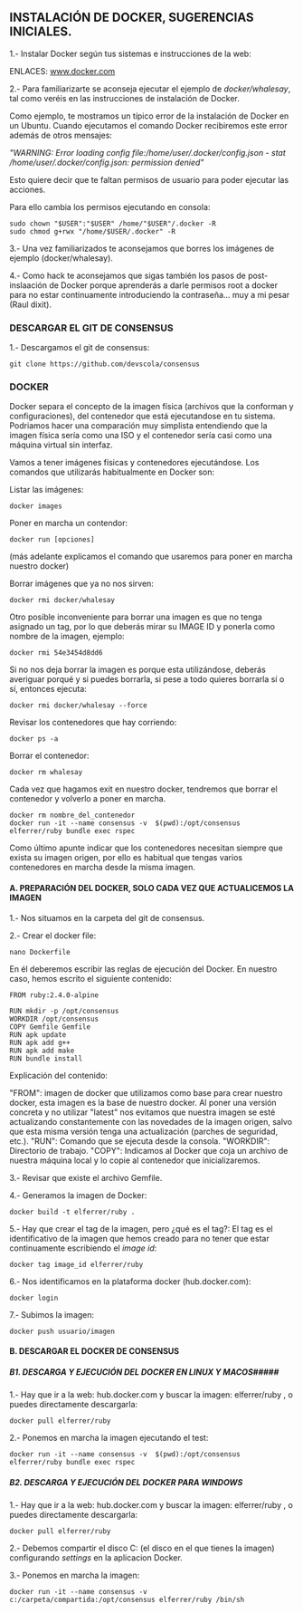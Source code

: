 ## INSTALACIÓN DE DOCKER, SUGERENCIAS INICIALES. ## 

1.-  Instalar Docker según tus sistemas e instrucciones de la web:

ENLACES: www.docker.com

2.-  Para familiarizarte se aconseja ejecutar el ejemplo de *docker/whalesay*, tal como veréis en las instrucciones de instalación de Docker.

Como ejemplo, te mostramos un típico error de la instalación de Docker en un Ubuntu. Cuando ejecutamos  el comando Docker recibiremos este error además de otros mensajes:

*"WARNING: Error loading config file:/home/user/.docker/config.json - stat /home/user/.docker/config.json: permission denied"*

Esto quiere decir que te faltan permisos de usuario para poder ejecutar las acciones.

Para ello cambia los permisos ejecutando en consola:

~~~
sudo chown "$USER":"$USER" /home/"$USER"/.docker -R
sudo chmod g+rwx "/home/$USER/.docker" -R
~~~

3.- Una vez familiarizados te aconsejamos que borres los imágenes de ejemplo (docker/whalesay).

4.- Como hack te aconsejamos que sigas también los pasos de post-inslaación de Docker porque aprenderás a darle permisos root a docker para no estar continuamente introduciendo la contraseña... muy a mi pesar (Raul dixit).


###  DESCARGAR EL GIT DE CONSENSUS ### 

1.- Descargamos el git de consensus: 

~~~
git clone https://github.com/devscola/consensus
~~~

###  DOCKER ###

Docker separa el concepto de la imagen física (archivos que la conforman y configuraciones), del contenedor que está ejecutandose en tu sistema. Podriamos hacer una comparación muy simplista entendiendo que la imagen física sería como una ISO y el contenedor sería casi como una máquina virtual sin interfaz.

Vamos a tener imágenes físicas y contenedores ejecutándose. Los comandos que utilizarás habitualmente en Docker son:

Listar las imágenes:

~~~
docker images
~~~

Poner en marcha un contendor:
~~~
docker run [opciones]
~~~
(más adelante explicamos el comando que usaremos para poner en marcha nuestro docker)

Borrar imágenes que ya no nos sirven:

~~~
docker rmi docker/whalesay
~~~

Otro posible inconveniente para borrar una imagen es que no tenga asignado un tag, por lo que deberás mirar su IMAGE ID y ponerla como nombre de la imagen, ejemplo:

~~~
docker rmi 54e3454d8dd6
~~~

Si no nos deja borrar la imagen es porque esta utilizándose, deberás averiguar porqué y si puedes borrarla, si pese a todo quieres borrarla sí o sí, entonces ejecuta:

~~~
docker rmi docker/whalesay --force
~~~

Revisar los contenedores que hay corriendo:

~~~
docker ps -a
~~~

Borrar el contenedor:

~~~
docker rm whalesay
~~~

Cada vez que hagamos exit en nuestro docker, tendremos que borrar el contenedor y volverlo a poner en marcha.

~~~
docker rm nombre_del_contenedor
docker run -it --name consensus -v  $(pwd):/opt/consensus elferrer/ruby bundle exec rspec
~~~

Como último apunte indicar que los contenedores necesitan siempre que exista su imagen origen, por ello es habitual que tengas varios contenedores en marcha desde la misma imagen.

####  A. PREPARACIÓN DEL DOCKER, SOLO CADA VEZ QUE ACTUALICEMOS LA IMAGEN #### 

1.- Nos situamos en la carpeta del git de consensus. 

2.- Crear el docker file:

~~~
nano Dockerfile
~~~

En él deberemos escribir las reglas de ejecución del Docker. En nuestro caso, hemos escrito el siguiente contenido:

~~~
FROM ruby:2.4.0-alpine

RUN mkdir -p /opt/consensus
WORKDIR /opt/consensus
COPY Gemfile Gemfile
RUN apk update
RUN apk add g++
RUN apk add make
RUN bundle install
~~~

Explicación del contenido:

"FROM": imagen de docker que utilizamos como base para crear nuestro docker, esta imagen es la base de nuestro docker. Al poner una versión concreta y no utilizar "latest" nos evitamos que nuestra imagen se esté actualizando constantemente con las novedades de la imagen origen, salvo que esta misma versión tenga una actualización (parches de seguridad, etc.).
"RUN": Comando que se ejecuta desde la consola.
"WORKDIR": Directorio de trabajo.
"COPY": Indicamos al Docker que coja un archivo de nuestra máquina local y lo copie al contenedor que inicializaremos.

3.- Revisar que existe el archivo Gemfile. 

4.- Generamos la imagen de Docker: 

~~~
docker build -t elferrer/ruby .
~~~

5.- Hay que crear el tag de la imagen, pero ¿qué es el tag?: El tag es el identificativo de la imagen que hemos creado para no tener que estar continuamente escribiendo el *image id*:

~~~
docker tag image_id elferrer/ruby
~~~

6.- Nos identificamos en la plataforma docker (hub.docker.com):

~~~
docker login
~~~

7.- Subimos la imagen:

~~~
docker push usuario/imagen
~~~

#### B. DESCARGAR EL DOCKER DE CONSENSUS ####

##### B1. DESCARGA Y  EJECUCIÓN DEL DOCKER EN LINUX Y MACOS#####

1.- Hay que ir a la web: hub.docker.com y buscar la imagen: elferrer/ruby , o puedes directamente descargarla:

~~~
docker pull elferrer/ruby
~~~

2.- Ponemos en marcha la imagen ejecutando el test:

~~~
docker run -it --name consensus -v  $(pwd):/opt/consensus elferrer/ruby bundle exec rspec
~~~

##### B2. DESCARGA Y EJECUCIÓN DEL DOCKER PARA WINDOWS #####

1.- Hay que ir a la web: hub.docker.com y buscar la imagen: elferrer/ruby , o puedes directamente descargarla: 

~~~
docker pull elferrer/ruby
~~~

2.- Debemos compartir el disco C: (el disco en el que tienes la imagen) configurando *settings* en la aplicacion Docker.

3.- Ponemos en marcha la imagen:

~~~
docker run -it --name consensus -v  c:/carpeta/compartida:/opt/consensus elferrer/ruby /bin/sh
~~~



